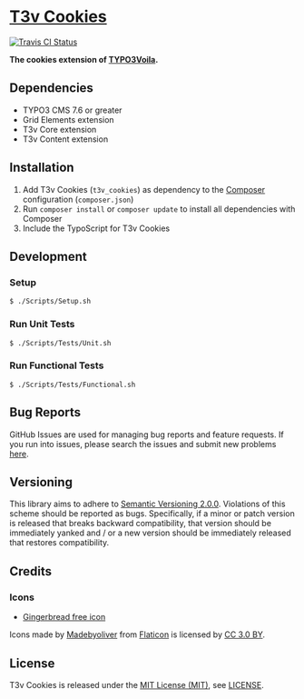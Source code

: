 [T3v Cookies]
=============

[![Travis CI Status][Travis CI Status]][Travis CI]

**The cookies extension of [TYPO3Voila].**

Dependencies
------------

* TYPO3 CMS 7.6 or greater
* Grid Elements extension
* T3v Core extension
* T3v Content extension

Installation
------------

1. Add T3v Cookies (`t3v_cookies`) as dependency to the [Composer] configuration (`composer.json`)
2. Run `composer install` or `composer update` to install all dependencies with Composer
3. Include the TypoScript for T3v Cookies

Development
-----------

### Setup

```
$ ./Scripts/Setup.sh
```

### Run Unit Tests

```
$ ./Scripts/Tests/Unit.sh
```

### Run Functional Tests

```
$ ./Scripts/Tests/Functional.sh
```

Bug Reports
-----------

GitHub Issues are used for managing bug reports and feature requests. If you run into issues, please search the issues
and submit new problems [here].

Versioning
----------

This library aims to adhere to [Semantic Versioning 2.0.0]. Violations of this scheme should be reported as bugs.
Specifically, if a minor or patch version is released that breaks backward compatibility, that version should be
immediately yanked and / or a new version should be immediately released that restores compatibility.

Credits
-------

### Icons

* [Gingerbread free icon]

Icons made by [Madebyoliver] from [Flaticon] is licensed by [CC 3.0 BY].

License
-------

T3v Cookies is released under the [MIT License (MIT)], see [LICENSE].

[CC 3.0 BY]: http://creativecommons.org/licenses/by/3.0/ "Creative Commons BY 3.0"
[Composer]: https://getcomposer.org "Dependency Manager for PHP"
[Flaticon]: http://www.flaticon.com "Flaticon"
[Gingerbread free icon]: http://www.flaticon.com/free-icon/gingerbread_135616 "Gingerbread free icon"
[here]: https://github.com/t3v/t3v_cookies/issues "GitHub Issue Tracker"
[LICENSE]: https://raw.githubusercontent.com/t3v/t3v_cookies/master/LICENSE "License"
[Madebyoliver]: http://www.flaticon.com/authors/madebyoliver "Madebyoliver"
[MIT License (MIT)]: http://opensource.org/licenses/MIT "The MIT License (MIT)"
[Semantic Versioning 2.0.0]: http://semver.org "Semantic Versioning 2.0.0"
[T3v Cookies]: https://t3v.github.io/t3v_cookies/ "The cookies extension of TYPO3Voila."
[Travis CI Status]: https://img.shields.io/travis/t3v/t3v_cookies.svg?style=flat "Travis CI Status"
[Travis CI]: https://travis-ci.org/t3v/t3v_cookies "T3v Cookies at Travis CI"
[TYPO3voila]: https://github.com/t3v "“UH LÁLÁ, TYPO3!”"